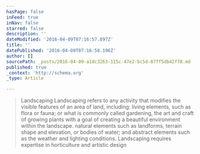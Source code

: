```yaml
---
hasPage: false
inFeed: true
inNav: false
starred: false
description: ''
dateModified: '2016-04-09T07:16:57.897Z'
title: ''
datePublished: '2016-04-09T07:16:58.196Z'
author: []
sourcePath: _posts/2016-04-09-a1dc3263-115c-47e2-bc5d-87ff5db42f78.md
published: true
_context: 'http://schema.org'
_type: Article

---
```

> Landscaping
> Landscaping refers to any activity that modifies the visible features of an area of land, including:
> living elements, such as flora or fauna; or what is commonly called gardening, the art and craft of growing plants with a goal of creating a beautiful environment within the landscape.
> natural elements such as landforms, terrain shape and elevation, or bodies of water; and
> abstract elements such as the weather and lighting conditions.
> Landscaping requires expertise in horticulture and artistic design